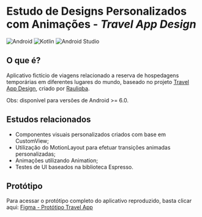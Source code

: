 # Estudo de Designs Personalizados com Animações -  *Travel App Design*
![Android](https://img.shields.io/badge/Android-3DDC84?style=for-the-badge&logo=android&logoColor=white)
![Kotlin](https://img.shields.io/badge/kotlin-%230095D5.svg?style=for-the-badge&logo=kotlin&logoColor=white)
![Android Studio](https://img.shields.io/badge/Android%20Studio-3DDC84.svg?style=for-the-badge&logo=android-studio&logoColor=white)

## O que é?

Aplicativo fictício de viagens relacionado a reserva de hospedagens temporárias em diferentes lugares do mundo, baseado no projeto [Travel App Design](https://www.figma.com/community/file/1042793245557377805), criado por [Rauliqba](https://www.figma.com/@rauliqbal).

Obs: disponível para versões de Android >= 6.0.

## Estudos relacionados

- Componentes visuais personalizados criados com base em CustomView;
- Utilização do MotionLayout para efetuar transições animadas personalizadas;
- Animações utilizando Animation; 
- Testes de UI baseados na biblioteca Espresso.

## Protótipo

 Para acessar o protótipo completo do aplicativo reproduzido, basta clicar aqui: [Figma - Protótipo Travel App](https://www.figma.com/proto/6KAwY5FY2Obu80IBRmkHRR/Travel-App-Design-(Community)?node-id=1%3A6&scaling=scale-down&page-id=0%3A1&starting-point-node-id=1%3A6)
